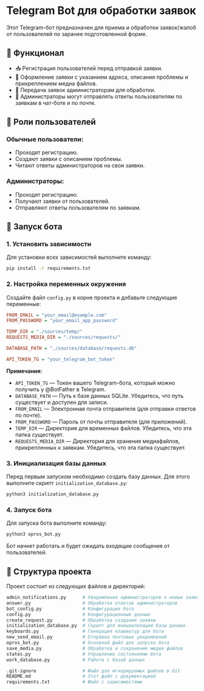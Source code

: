 # Telegram Bot для обработки заявок

Этот Telegram-бот предназначен для приема и обработки заявок/жалоб от пользователей по заранее подготовленной форме.

## 📌 Функционал

- 📥 Регистрация пользователей перед отправкой заявки.
- 📝 Оформление заявки с указанием адреса, описания проблемы и прикреплением медиа файлов.
- 📩 Передача заявок администраторам для обработки.
- 💬 Администраторы могут отправлять ответы пользователям по заявкам в чат-боте и по почте.

## 👥 Роли пользователей

### Обычные пользователи:
- Проходят регистрацию.
- Создают заявки с описанием проблемы.
- Читают ответы администраторов на свои заявки.

### Администраторы:
- Проходят регистрацию.
- Получают заявки от пользователей.
- Отправляют ответы пользователям по заявкам.

## 🚀 Запуск бота

### 1. Установить зависимости
Для установки всех зависимостей выполните команду:
```sh
pip install -r requirements.txt
```

### 2. Настройка переменных окружения
Создайте файл `config.py` в корне проекта и добавьте следующие переменные:
```ini
FROM_EMAIL = "your_email@example.com"
FROM_PASSWORD = "your_email_app_password"

TEMP_DIR = "./sources/temp/"
REQUESTS_MEDIA_DIR = "./sources/requests/"

DATABASE_PATH = "./sources/database/requests.db"

API_TOKEN_TG = "your_telegram_bot_token"
```

**Примечания:**
- `API_TOKEN_TG` — Токен вашего Telegram-бота, который можно получить у @BotFather в Telegram.
- `DATABASE_PATH` — Путь к базе данных SQLite. Убедитесь, что путь существует и доступен для записи.
- `FROM_EMAIL` — Электронная почта отправителя (для отправки ответов по почте).
- `FROM_PASSWORD` — Пароль от почты отправителя (для приложений).
- `TEMP_DIR` — Директория для временных файлов. Убедитесь, что эта папка существует.
- `REQUESTS_MEDIA_DIR` — Директория для хранения медиафайлов, прикрепленных к заявкам. Убедитесь, что эта папка существует.


### 3. Инициализация базы данных
Перед первым запуском необходимо создать базу данных. Для этого выполните скрипт `initialization_database.py`:

```sh
python3 initialization_database.py
```

### 4. Запуск бота
Для запуска бота выполните команду:

```sh
python3 opros_bot.py
```
Бот начнет работать и будет ожидать входящие сообщения от пользователей.


## 🔧 Структура проекта
Проект состоит из следующих файлов и директорий:


```bash
admin_notifications.py      # Уведомления администраторов о новых заявках
answer.py                   # Обработка ответов администраторов
bot_config.py               # Конфигурация бота
config.py                   # Конфигурационные данные
create_request.py           # Обработка создания заявки
initialization_database.py  # Скрипт для инициализации базы данных
keyboards.py                # Генерация клавиатур для бота
new_send_email.py           # Отправка почтовых уведомлений
opros_bot.py                # Основной файл для запуска бота
save_media.py               # Обработка и сохранение медиа файлов
states.py                   # Управление состояниями бота
work_database.py            # Работа с базой данных

.git-ignore                 # Файл для игнорируемых файлов в Git
README.md                   # Этот файл с документацией
requirements.txt            # Файл с зависимостями
```